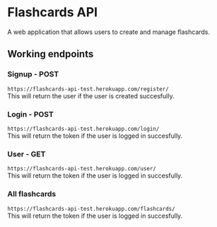 # Flashcards API

A web application that allows users to create and manage flashcards.

## Working endpoints

### Signup - POST

`https://flashcards-api-test.herokuapp.com/register/`  
This will return the user if the user is created succesfully.

### Login - POST

`https://flashcards-api-test.herokuapp.com/login/`  
This will return the token if the user is logged in succesfully.

### User - GET

`https://flashcards-api-test.herokuapp.com/user/`  
This will return the token if the user is logged in succesfully.

### All flashcards

`https://flashcards-api-test.herokuapp.com/flashcards/`  
This will return the token if the user is logged in succesfully.
